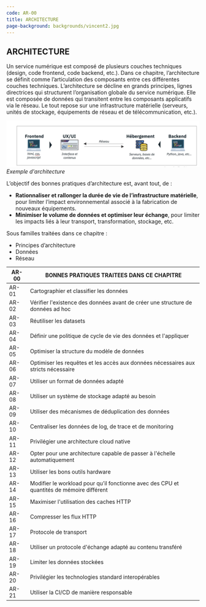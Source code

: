 ```yaml
---
code: AR-00
title: ARCHITECTURE
page-background: backgrounds/vincent2.jpg
---
```

## ARCHITECTURE

Un service numérique est composé de plusieurs couches techniques (design, code frontend, code backend, etc.). Dans ce chapitre, l’architecture se définit comme l’articulation des composants entre ces différentes couches techniques.
L’architecture se décline en grands principes, lignes directrices qui structurent l’organisation globale du service numérique. Elle est composée de données qui transitent entre les composants applicatifs via le réseau. Le tout repose sur une infrastructure matérielle (serveurs, unités de stockage, équipements de réseau et de télécommunication, etc.).

![Image exemple d'architecture](img/exemple_architecture.jpg)
*Exemple d'architecture*

L’objectif des bonnes pratiques d’architecture est, avant tout, de :

- **Rationnaliser et rallonger la durée de vie de l’infrastructure matérielle**, pour limiter l’impact environnemental associé à la fabrication de nouveaux équipements.
- **Minimiser le volume de données et optimiser leur échange**, pour limiter les impacts liés à leur transport, transformation, stockage, etc.

Sous familles traitées dans ce chapitre :

- Principes d’architecture
- Données
- Réseau

| AR-00 | BONNES PRATIQUES TRAITEES DANS CE CHAPITRE                                                             |
| ----- | ------------------------------------------------------------------------------------------------------ |
| AR-01 | Cartographier et classifier les données    |
| AR-02 | Vérifier l'existence des données avant de créer une structure de données ad hoc   |
| AR-03 | Réutiliser les datasets |
| AR-04 | Définir une politique de cycle de vie des données et l'appliquer  |
| AR-05 | Optimiser la structure du modèle de données   |
| AR-06 | Optimiser les requêtes et les accès aux données nécessaires aux stricts nécessaire    |
| AR-07 | Utiliser un format de données adapté  |
| AR-08 | Utiliser un système de stockage adapté au besoin  |
| AR-09 | Utiliser des mécanismes de déduplication des données  |
| AR-10 | Centraliser les données de log, de trace et de monitoring |
| AR-11 | Privilégier une architecture cloud native |
| AR-12 | Opter pour une architecture capable de passer à l'échelle automatiquement |
| AR-13 | Utiliser les bons outils hardware |
| AR-14 | Modifier le workload pour qu’il fonctionne avec des CPU et quantités de mémoire différent   |
| AR-15 | Maximiser l'utilisation des caches HTTP   |
| AR-16 | Compresser les flux HTTP  |
| AR-17 | Protocole de transport    |
| AR-18 | Utiliser un protocole d'échange adapté au contenu transféré   |
| AR-19 | Limiter les données stockées  |
| AR-20 | Privilégier les technologies standard interopérables  |
| AR-21 | Utiliser la CI/CD de manière responsable  |
